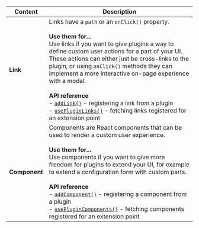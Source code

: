 | Content          | Description       |
| ------------- | -------------------- |
| **Link**      | Links have a `path` or an `onClick()` property. <br /><br /> **Use them for...** <br /> Use links if you want to give plugins a way to define custom user actions for a part of your UI. These actions can either just be cross-links to the plugin, or using `onClick()` methods they can implement a more interactive on-page experience with a modal. <br /><br /> **API reference** <br /> - [`addLink()`](../reference/ui-extensions.md#addlink) - registering a link from a plugin <br /> - [`usePluginLinks()`](../reference/ui-extensions.md#usepluginlinks) - fetching links registered for an extension point |
| **Component** | Components are React components that can be used to render a custom user experience. <br /><br /> **Use them for...** <br /> Use components if you want to give more freedom for plugins to extend your UI, for example to extend a configuration form with custom parts. <br /><br /> **API reference** <br /> - [`addComponent()`](../reference/ui-extensions.md#addcomponent) - registering a component from a plugin <br /> - [`usePluginComponents()`](../reference/ui-extensions.md#useplugincomponents) - fetching components registered for an extension point                                                   |
